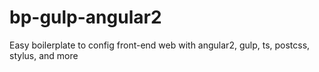 # bp-gulp-angular2
Easy boilerplate to config front-end web with angular2, gulp, ts, postcss, stylus, and more
